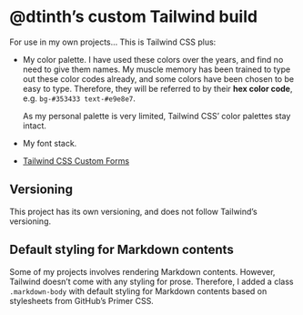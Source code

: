 # @dtinth’s custom Tailwind build

For use in my own projects… This is Tailwind CSS plus:

- My color palette. I have used these colors over the years, and find no need to give them names. My muscle memory has been trained to type out these color codes already, and some colors have been chosen to be easy to type. Therefore, they will be referred to by their **hex color code**, e.g. `bg-#353433 text-#e9e8e7`.

  As my personal palette is very limited, Tailwind CSS’ color palettes stay intact.

- My font stack.

- [Tailwind CSS Custom Forms](https://github.com/tailwindcss/custom-forms)

## Versioning

This project has its own versioning, and does not follow Tailwind’s versioning.

## Default styling for Markdown contents

Some of my projects involves rendering Markdown contents.
However, Tailwind doesn’t come with any styling for prose.
Therefore, I added a class `.markdown-body` with default styling for Markdown contents based on stylesheets from GitHub’s Primer CSS.
